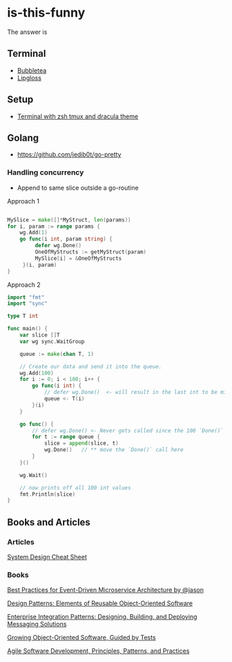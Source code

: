# is-this-funny
The answer is

## Terminal

- [Bubbletea](https://github.com/charmbracelet/bubbletea)
- [Lipgloss](https://github.com/charmbracelet/lipgloss)


## Setup
- [Terminal with zsh tmux and dracula theme](https://dev.to/andrenbrandao/terminal-setup-with-zsh-tmux-dracula-theme-48lm)

## Golang
- https://github.com/jedib0t/go-pretty

### Handling concurrency
- Append to same slice outside a go-routine

Approach 1

```go

MySlice = make([]*MyStruct, len(params))
for i, param := range params {
    wg.Add(1)
    go func(i int, param string) {
         defer wg.Done()
         OneOfMyStructs := getMyStruct(param)
         MySlice[i] = &OneOfMyStructs
     }(i, param)
}
```

Approach 2

```go
import "fmt"
import "sync"

type T int

func main() {
    var slice []T
    var wg sync.WaitGroup

    queue := make(chan T, 1)

    // Create our data and send it into the queue.
    wg.Add(100)
    for i := 0; i < 100; i++ {
        go func(i int) {
            // defer wg.Done()  <- will result in the last int to be missed in the receiving channel
            queue <- T(i)
        }(i)
    }

    go func() {
        // defer wg.Done() <- Never gets called since the 100 `Done()` calls are made above, resulting in the `Wait()` to continue on before this is executed
        for t := range queue {
            slice = append(slice, t)
            wg.Done()   // ** move the `Done()` call here
        }
    }()

    wg.Wait()

    // now prints off all 100 int values
    fmt.Println(slice)
}
```
## Books and Articles

### Articles
[System Design Cheat Sheet](https://vivek-singh.medium.com/system-design-cheat-sheet-318ba2e34723)

### Books
[Best Practices for Event-Driven Microservice Architecture by @jason](https://hackernoon.com/best-practices-for-event-driven-microservice-architecture-e034p21lk)

[Design Patterns: Elements of Reusable Object-Oriented Software](https://www.amazon.com/Design-Patterns-Elements-Reusable-Object-Oriented-ebook/dp/B000SEIBB8)

[Enterprise Integration Patterns: Designing, Building, and Deploying Messaging Solutions](https://www.amazon.com/Enterprise-Integration-Patterns-Designing-Deploying/dp/0321200683)

[Growing Object-Oriented Software, Guided by Tests](https://www.amazon.com/Growing-Object-Oriented-Software-Guided-Tests/dp/0321503627)

[Agile Software Development, Principles, Patterns, and Practices](https://www.amazon.com/exec/obidos/ASIN/0135974445/objectmentorinc)
